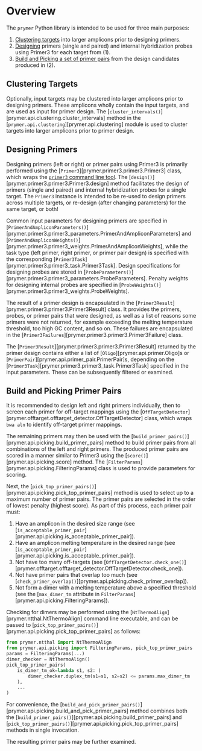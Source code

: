 # Overview

The `prymer` Python library is intended to be used for three main purposes:

1. [Clustering targets](#clustering-targets) into larger amplicons prior to designing primers.
2. [Designing](#designing-primers) primers (single and paired) and internal hybridization probes using Primer3 for each target from (1).
3. [Build and Picking a set of primer pairs](#build-and-picking-primer-pairs) from the design candidates produced in (2).

## Clustering Targets

Optionally, input targets may be clustered into larger amplicons prior to designing primers.  These amplicons wholly 
contain the input targets, and are used as input for primer design.  The [`cluster_intervals()`][prymer.api.clustering.cluster_intervals] 
method in the [`prymer.api.clustering`][prymer.api.clustering] module is used to cluster targets into larger 
amplicons prior to primer design.

## Designing Primers

Designing primers (left or right) or primer pairs using Primer3 is primarily performed using the 
[`Primer3`][prymer.primer3.primer3.Primer3] class, which wraps the
[`primer3` command line tool](https://github.com/primer3-org/primer3).  The 
[`design()`][prymer.primer3.primer3.Primer3.design] method facilitates the design of primers (single and paired) and internal hybridization probes 
for a single target. The `Primer3` instance is intended to be re-used to design primers across multiple targets, or 
re-design (after changing parameters) for the same target, or both!

Common input parameters for designing primers are specified in [`PrimerAndAmpliconParameters()`][prymer.primer3.primer3_parameters.PrimerAndAmpliconParameters] and 
[`PrimerAndAmpliconWeights()`][prymer.primer3.primer3_weights.PrimerAndAmpliconWeights], while the task type (left primer,
right primer, or primer pair design) is specified with the corresponding 
[`Primer3Task`][prymer.primer3.primer3_task.Primer3Task]. 
Design specifications for designing probes are stored in [`ProbeParameters()`][prymer.primer3.primer3_parameters.ProbeParameters]. 
Penalty weights for designing internal probes are specified in [`ProbeWeights()`][prymer.primer3.primer3_weights.ProbeWeights].

The result of a primer design is encapsulated in the [`Primer3Result`][prymer.primer3.primer3.Primer3Result] class.  It
provides the primers, probes, or primer pairs that were designed, as well as a list of reasons some primers were not returned, 
for example exceeding the melting temperature threshold, too high GC content, and so on.  These failures are 
encapsulated in the [`Primer3Failures`][prymer.primer3.primer3.Primer3Failure] class.

The [`Primer3Result`][prymer.primer3.primer3.Primer3Result] returned by the primer design contains either a list of 
[`Oligo`][prymer.api.primer.Oligo]s or [`PrimerPair`][prymer.api.primer_pair.PrimerPair]s, depending on the 
[`Primer3Task`][prymer.primer3.primer3_task.Primer3Task] specified in the input parameters.
These can be subsequently filtered or examined.

## Build and Picking Primer Pairs

It is recommended to design left and right primers individually, then to screen each primer for off-target mappings
using the [`OffTargetDetector`][prymer.offtarget.offtarget_detector.OffTargetDetector] class, which wraps 
`bwa aln` to identify off-target primer mappings.  

The remaining primers may then be used with the 
[`build_primer_pairs()`][prymer.api.picking.build_primer_pairs] method to build primer pairs
from all combinations of the left and right primers.
The produced primer pairs are scored in a manner similar to Primer3 using the [`score()`][prymer.api.picking.score] method.
The [`FilterParams`][prymer.api.picking.FilteringParams] class is used to provide parameters for scoring.

Next, the [`pick_top_primer_pairs()`][prymer.api.picking.pick_top_primer_pairs] method is used to select up to
a maximum number of primer pairs.  The primer pairs are selected in the order of lowest penalty (highest score).  As
part of this process, each primer pair must:

1. Have an amplicon in the desired size range (see [`is_acceptable_primer_pair`][prymer.api.picking.is_acceptable_primer_pair]).
2. Have an amplicon melting temperature in the desired range (see [`is_acceptable_primer_pair`][prymer.api.picking.is_acceptable_primer_pair]).
3. Not have too many off-targets (see [`OffTargetDetector.check_one()`][prymer.offtarget.offtarget_detector.OffTargetDetector.check_one]).
4. Not have primer pairs that overlap too much (see [`check_primer_overlap()`][prymer.api.picking.check_primer_overlap]).
5. Not form a dimer with a melting temperature above a specified threshold (see the [`max_dimer_tm` attribute in `FilterParams`][prymer.api.picking.FilteringParams]).

Checking for dimers may be performed using the [`NtThermoAlign`][prymer.ntthal.NtThermoAlign] command line executable,
and can be passed to [`pick_top_primer_pairs()`][prymer.api.picking.pick_top_primer_pairs] as follows:

```python
from prymer.ntthal import NtThermoAlign
from prymer.api.picking import FilteringParams, pick_top_primer_pairs
params = FilteringParams(...)
dimer_checker = NtThermoAlign()
pick_top_primer_pairs(
    is_dimer_tm_ok=lambda s1, s2: (
        dimer_checker.duplex_tm(s1=s1, s2=s2) <= params.max_dimer_tm
    ),
    ...
)

```

For convenience, the [`build_and_pick_primer_pairs()`][prymer.api.picking.build_and_pick_primer_pairs] method combines
both the [`build_primer_pairs()`][prymer.api.picking.build_primer_pairs] and 
[`pick_top_primer_pairs()`][prymer.api.picking.pick_top_primer_pairs] methods in single invocation.

The resulting primer pairs may be further examined.